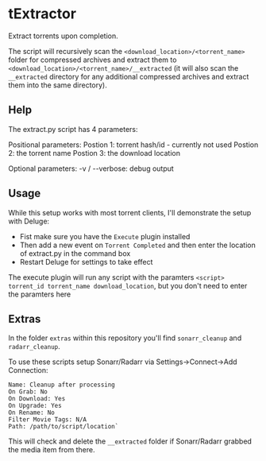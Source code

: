 # tExtractor
Extract torrents upon completion.

The script will recursively scan the `<download_location>/<torrent_name>` folder for compressed archives and extract them to `<download_location>/<torrent_name>/__extracted` (it will also scan the `__extracted` directory for any additional compressed archives and extract them into the same directory).

## Help

The extract.py script has 4 parameters:

Positional parameters:
Postion 1: torrent hash/id - currently not used
Postion 2: the torrent name
Postion 3: the download location

Optional parameters:
-v / --verbose: debug output


## Usage
While this setup works with most torrent clients, I'll demonstrate the setup with Deluge:

- Fist make sure you have the `Execute` plugin installed
- Then add a new event on `Torrent Completed` and then enter the location of extract.py in the command box
- Restart Deluge for settings to take effect

The execute plugin will run any script with the paramters `<script> torrent_id torrent_name download_location`, but you don't need to enter the paramters here

## Extras
In the folder `extras` within this repository you'll find `sonarr_cleanup` and `radarr_cleanup`. 

To use these scripts setup Sonarr/Radarr via Settings->Connect->Add Connection:
```
Name: Cleanup after processing
On Grab: No
On Download: Yes
On Upgrade: Yes
On Rename: No
Filter Movie Tags: N/A
Path: /path/to/script/location`
```
This will check and delete the `__extracted` folder if Sonarr/Radarr grabbed the media item from there.
